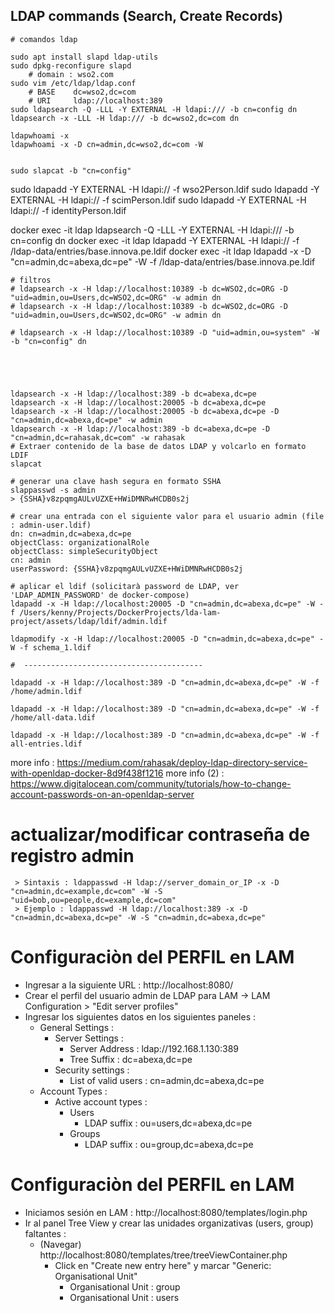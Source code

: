 ## LDAP commands (Search, Create Records)


```shell
# comandos ldap

sudo apt install slapd ldap-utils
sudo dpkg-reconfigure slapd
    # domain : wso2.com
sudo vim /etc/ldap/ldap.conf
    # BASE    dc=wso2,dc=com
    # URI     ldap://localhost:389
sudo ldapsearch -Q -LLL -Y EXTERNAL -H ldapi:/// -b cn=config dn
ldapsearch -x -LLL -H ldap:/// -b dc=wso2,dc=com dn

ldapwhoami -x
ldapwhoami -x -D cn=admin,dc=wso2,dc=com -W


sudo slapcat -b "cn=config"
```
sudo ldapadd -Y EXTERNAL -H ldapi:// -f wso2Person.ldif
sudo ldapadd -Y EXTERNAL -H ldapi:// -f scimPerson.ldif
sudo ldapadd -Y EXTERNAL -H ldapi:// -f identityPerson.ldif

docker exec -it ldap ldapsearch -Q -LLL -Y EXTERNAL -H ldapi:/// -b cn=config dn
docker exec -it ldap ldapadd -Y EXTERNAL -H ldapi:// -f /ldap-data/entries/base.innova.pe.ldif
docker exec -it ldap ldapadd -x -D "cn=admin,dc=abexa,dc=pe" -W -f /ldap-data/entries/base.innova.pe.ldif


```shell
# filtros
# ldapsearch -x -H ldap://localhost:10389 -b dc=WSO2,dc=ORG -D "uid=admin,ou=Users,dc=WSO2,dc=ORG" -w admin dn
# ldapsearch -x -H ldap://localhost:10389 -b dc=WSO2,dc=ORG -D "uid=admin,ou=Users,dc=WSO2,dc=ORG" -w admin dn

# ldapsearch -x -H ldap://localhost:10389 -D "uid=admin,ou=system" -W -b "cn=config" dn





ldapsearch -x -H ldap://localhost:389 -b dc=abexa,dc=pe
ldapsearch -x -H ldap://localhost:20005 -b dc=abexa,dc=pe
ldapsearch -x -H ldap://localhost:20005 -b dc=abexa,dc=pe -D "cn=admin,dc=abexa,dc=pe" -w admin
ldapsearch -x -H ldap://localhost:389 -b dc=abexa,dc=pe -D "cn=admin,dc=rahasak,dc=com" -w rahasak
# Extraer contenido de la base de datos LDAP y volcarlo en formato LDIF
slapcat
```


```shell 
# generar una clave hash segura en formato SSHA
slappasswd -s admin
> {SSHA}v8zpqmgAULvUZXE+HWiDMNRwHCDB0s2j

# crear una entrada con el siguiente valor para el usuario admin (file : admin-user.ldif)
dn: cn=admin,dc=abexa,dc=pe
objectClass: organizationalRole
objectClass: simpleSecurityObject
cn: admin
userPassword: {SSHA}v8zpqmgAULvUZXE+HWiDMNRwHCDB0s2j

# aplicar el ldif (solicitarà password de LDAP, ver 'LDAP_ADMIN_PASSWORD' de docker-compose)
ldapadd -x -H ldap://localhost:20005 -D "cn=admin,dc=abexa,dc=pe" -W -f /Users/kenny/Projects/DockerProjects/lda-lam-project/assets/ldap/ldif/admin.ldif

ldapmodify -x -H ldap://localhost:20005 -D "cn=admin,dc=abexa,dc=pe" -W -f schema_1.ldif

#  ----------------------------------------

ldapadd -x -H ldap://localhost:389 -D "cn=admin,dc=abexa,dc=pe" -W -f /home/admin.ldif

ldapadd -x -H ldap://localhost:389 -D "cn=admin,dc=abexa,dc=pe" -W -f /home/all-data.ldif

ldapadd -x -H ldap://localhost:389 -D "cn=admin,dc=abexa,dc=pe" -W -f all-entries.ldif

```
more info : https://medium.com/rahasak/deploy-ldap-directory-service-with-openldap-docker-8d9f438f1216
more info (2) : https://www.digitalocean.com/community/tutorials/how-to-change-account-passwords-on-an-openldap-server


# actualizar/modificar contraseña de registro admin
```shell
 > Sintaxis : ldappasswd -H ldap://server_domain_or_IP -x -D "cn=admin,dc=example,dc=com" -W -S "uid=bob,ou=people,dc=example,dc=com"
 > Ejemplo : ldappasswd -H ldap://localhost:389 -x -D "cn=admin,dc=abexa,dc=pe" -W -S "cn=admin,dc=abexa,dc=pe"
```


# Configuraciòn del PERFIL en LAM
- Ingresar a la siguiente URL : http://localhost:8080/
- Crear el perfil del usuario admin de LDAP para LAM -> LAM Configuration > "Edit server profiles"
- Ingresar los siguientes datos en los siguientes paneles :
    - General Settings :
        - Server Settings :
            - Server Address : ldap://192.168.1.130:389
            - Tree Suffix : dc=abexa,dc=pe
        - Security settings : 
            - List of valid users : cn=admin,dc=abexa,dc=pe
    - Account Types :
        - Active account types :
            - Users
                - LDAP suffix : ou=users,dc=abexa,dc=pe
            - Groups
                - LDAP suffix : ou=group,dc=abexa,dc=pe
# Configuraciòn del PERFIL en LAM
- Iniciamos sesión en LAM : http://localhost:8080/templates/login.php
- Ir al panel Tree View y crear las unidades organizativas (users, group) faltantes : 
    - (Navegar) http://localhost:8080/templates/tree/treeViewContainer.php
        - Click en "Create new entry here" y marcar "Generic: Organisational Unit"
            - Organisational Unit : group
            - Organisational Unit : users




